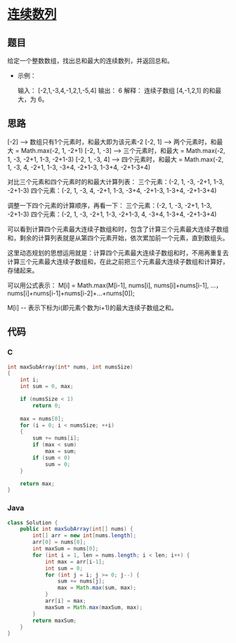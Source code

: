 # [连续数列](https://leetcode-cn.com/problems/contiguous-sequence-lcci/)

## 题目

给定一个整数数组，找出总和最大的连续数列，并返回总和。

- 示例：

  输入： [-2,1,-3,4,-1,2,1,-5,4]
  输出： 6
  解释： 连续子数组 [4,-1,2,1] 的和最大，为 6。

## 思路

[-2] --> 数组只有1个元素时，和最大即为该元素-2
[-2, 1] --> 两个元素时，和最大 = Math.max(-2, 1, -2+1)
[-2, 1, -3] --> 三个元素时，和最大 = Math.max(-2, 1, -3, -2+1, 1-3, -2+1-3)
[-2, 1, -3, 4] --> 四个元素时，和最大 = Math.max(-2, 1, -3, 4, -2+1, 1-3, -3+4, -2+1-3, 1-3+4, -2+1-3+4)

对比三个元素和四个元素时的和最大计算列表：
三个元素：(-2, 1, -3, -2+1, 1-3, -2+1-3)
四个元素：(-2, 1, -3, 4, -2+1, 1-3, -3+4, -2+1-3, 1-3+4, -2+1-3+4)

调整一下四个元素的计算顺序，再看一下：
三个元素：(-2, 1, -3, -2+1, 1-3, -2+1-3)
四个元素：(-2, 1, -3, -2+1, 1-3, -2+1-3, 4, -3+4, 1-3+4, -2+1-3+4)

可以看到计算四个元素最大连续子数组和时，包含了计算三个元素最大连续子数组和，剩余的计算列表就是从第四个元素开始，依次累加前一个元素，直到数组头。

这里动态规划的思想运用就是：计算四个元素最大连续子数组和时，不用再重复去计算三个元素最大连续子数组和，在此之前把三个元素最大连续子数组和计算好，存储起来。

可以用公式表示：
M[i] = Math.max(M[i-1], nums[i], nums[i]+nums[i-1], ...， nums[i]+nums[i-1]+nums[i-2]+...+nums[0]);

M[i] -- 表示下标为i(即元素个数为i+1)的最大连续子数组之和。

## 代码

### C

``` C
int maxSubArray(int* nums, int numsSize)
{
    int i;
    int sum = 0, max;

    if (numsSize < 1)
        return 0;
    
    max = nums[0];
    for (i = 0; i < numsSize; ++i) 
    {
        sum += nums[i];
        if (max < sum)
            max = sum;
        if (sum < 0)
            sum = 0;
    }

    return max;
}
```

### Java

```java
class Solution {
    public int maxSubArray(int[] nums) {
        int[] arr = new int[nums.length];
        arr[0] = nums[0];
        int maxSum = nums[0];
        for (int i = 1, len = nums.length; i < len; i++) {
            int max = arr[i-1];
            int sum = 0;
            for (int j = i; j >= 0; j--) {
                sum += nums[j];
                max = Math.max(sum, max);
            }
            arr[i] = max;
            maxSum = Math.max(maxSum, max);
        }
        return maxSum;
    }
}
```

